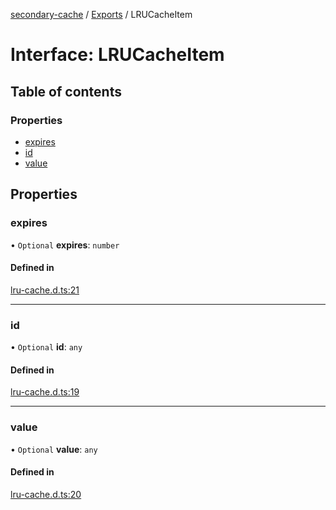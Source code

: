 [secondary-cache](../README.md) / [Exports](../modules.md) / LRUCacheItem

# Interface: LRUCacheItem

## Table of contents

### Properties

- [expires](LRUCacheItem.md#expires)
- [id](LRUCacheItem.md#id)
- [value](LRUCacheItem.md#value)

## Properties

### expires

• `Optional` **expires**: `number`

#### Defined in

[lru-cache.d.ts:21](https://github.com/snowyu/secondary-cache.js/blob/7d2e268/src/lru-cache.d.ts#L21)

___

### id

• `Optional` **id**: `any`

#### Defined in

[lru-cache.d.ts:19](https://github.com/snowyu/secondary-cache.js/blob/7d2e268/src/lru-cache.d.ts#L19)

___

### value

• `Optional` **value**: `any`

#### Defined in

[lru-cache.d.ts:20](https://github.com/snowyu/secondary-cache.js/blob/7d2e268/src/lru-cache.d.ts#L20)
